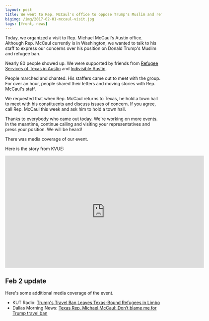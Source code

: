 ```yaml
---
layout: post
title: We went to Rep. McCaul's office to oppose Trump's Muslim and refugee ban
bigimg: /img/2017-02-01-mccaul-visit.jpg
tags: [front, news]
---
```


Today, we organized a visit to Rep. Michael McCaul's Austin
office. Although Rep. McCaul currently is in Washington, we wanted to
talk to his staff to express our concerns over his position on Donald
Trump's Muslim and refugee ban.

Nearly 80 people showed up. We were supported by friends from [Refugee
Services of Texas in Austin](http://www.rstx.org/Austin.html) and
[Indivisible Austin](https://www.indivisibleaustin.com/).

People marched and chanted. His staffers came out to meet with the
group. For over an hour, people shared their letters and moving stories
with Rep. McCaul's staff.

We requested that when Rep. McCaul returns to Texas, he hold a town hall
to meet with his constituents and discuss issues of concern. If you agree,
call Rep. McCaul this week and ask him to hold a town hall.

Thanks to everybody who came out today. We're working on more events. In
the meantime, continue calling and visiting your representatives and
press your position. We will be heard!

There was media coverage of our event.

Here is the story from KVUE:

<iframe width="640" height="360" style="border-width:0" src="http://interactive.tegna-media.com/video/embed/embed.html?id=2496984&type=video&title=Constituents want clarification from McCaul&site=269&playerid=6918249996581&dfpid=32805352&dfpposition=Video_prestream_external§ion=home"></iframe>

## Feb 2 update

Here's some additional media coverage of the event.

* KUT Radio: [Trump's Travel Ban Leaves Texas-Bound Refugees in Limbo](http://kut.org/post/trumps-travel-ban-leaves-texas-bound-refugees-limbo)
* Dallas Morning News: [Texas Rep. Michael McCaul: Don’t blame me for Trump travel ban](http://www.dallasnews.com/news/politics/2017/02/02/texas-rep-michael-mccaul-blame-trump-travel-ban)

